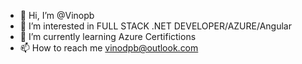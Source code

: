- 👋 Hi, I’m @Vinopb
- 👀 I’m interested in FULL STACK .NET DEVELOPER/AZURE/Angular
- 🌱 I’m currently learning Azure Certifictions 
- 📫 How to reach me vinodpb@outlook.com

<!---
Vinopb/Vinopb is a ✨ special ✨ repository because its `README.md` (this file) appears on your GitHub profile.
You can click the Preview link to take a look at your changes.
--->
